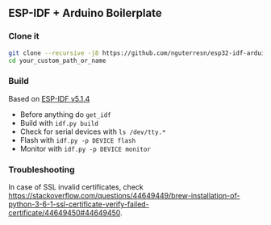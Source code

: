 ## ESP-IDF + Arduino Boilerplate

### Clone it

```BASH
git clone --recursive -j8 https://github.com/nguterresn/esp32-idf-arduino-bp.git your_custom_path_or_name
cd your_custom_path_or_name
```

### Build

Based on [ESP-IDF v5.1.4](https://docs.espressif.com/projects/esp-idf/en/v5.1.4/esp32/api-reference/index.html)

- Before anything do `get_idf`
- Build with `idf.py build`
- Check for serial devices with `ls /dev/tty.*`
- Flash with `idf.py -p DEVICE flash`
- Monitor with `idf.py -p DEVICE monitor`

### Troubleshooting

In case of SSL invalid certificates, check https://stackoverflow.com/questions/44649449/brew-installation-of-python-3-6-1-ssl-certificate-verify-failed-certificate/44649450#44649450.
